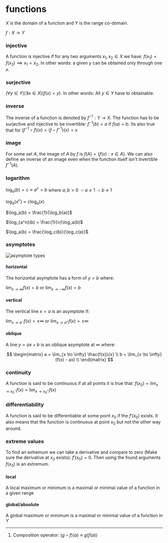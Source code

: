 # functions

$X$ is the domain of a function and Y is the range co-domain.

$f : X \to Y$

### injective

A function is injective if for any two arguments $x_1, x_2 \in X$ we have: $f(x_1) = f(x_2) \implies x_1 = x_2$. In other words: a given $y$ can be obtained only through one $x$.

### surjective

$(\forall y \in Y)(\exists x \in X)(f(x) = y)$. In other words: All $y \in Y$ have to obtainable.

### inverse

The inverse of a function is denoted by $f^{-1}: Y \to X$. The function has to be surjective and injective to be invertible: $f^{-1}(b) = a$ if $f(a) = b$. Its also true that for $(f^{-1} \circ f)(x) = (f \circ f^{-1})(x) = x$

### image

For some set $A$, the image of $A$ by $f$ is $f(A) = \{f(x): x \in A\}$. We can also define an inverse of an image even when the function itself isn't invertible $f^{-1}(A)$.

### logarithm

$\log_a(b) = c \equiv a^c = b$ where $a, b > 0\ \cap a \neq 1\ \cap b \neq 1$

$\log_a(x^c) = c\log_a(x)$

$\log_a(b) = \frac{1}{\log_b(a)}$

$\log_{a^n}(b) = \frac{1}{n}\log_a(b)$

$\log_a(b) = \frac{\log_c(b)}{\log_c(a)}$

### asymptotes

![asymptote types](https://www.mathsisfun.com/algebra/images/asymptote-types.svg)

#### horizontal

The horizontal asymptote has a form of $y = b$ where:

$\lim_{x \to \infty} f(x) = b$ or $\lim_{x \to -\infty} f(x) = b$

#### vertical

The vertical line $x = a$ is an asymptote if:

$\lim_{x \to a^-} f(x) = \pm \infty$ or $\lim_{x \to a^+} f(x) = \pm \infty$

#### oblique

A line $y = ax + b$ is an oblique asymptote at $\infty$ where:

$$
\begin{matrix}
	a = \lim_{x \to \infty} \frac{f(x)}{x} \\
	b = \lim_{x \to \infty} (f(x) - ax) \\
\end{matrix}
$$

### continuity

A function is said to be continuous if at all points it is true that: $f(x_0) = \lim_{x \to x_0^-}f(x) = \lim_{x \to x_0^+}f(x)$

### differentiability

A function is said to be differentiable at some point $x_0$ if the $f'(x_0)$ exists. It also means that the function is continuous at point $x_0$ but not the other way around.

### extreme values

To find an extremum we can take a derivative and compare to zero (Make sure the derivative at $x_0$ exists): $f'(x_0) = 0$. Then using the found arguments $f(x_0)$ is an extremum.

#### local

A local maximum or minimum is a maximal or minimal value of a function in a given range

#### global/absolute

A global maximum or minimum is a maximal or minimal value of a function in $Y$

---

1. Composition operator: $(g \circ f)(a) \equiv g(f(a))$
